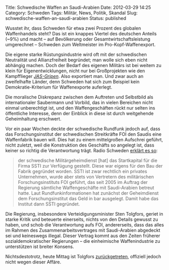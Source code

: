 Title: Schwedische Waffen an Saudi-Arabien
Date: 2012-03-29 14:25
Category: Schweden
Tags: Militär, News, Politik, Skandal
Slug: schwedische-waffen-an-saudi-arabien
Status: published

Wusstet ihr, dass Schweden für etwa zwei Prozent des globalen
Waffenhandels steht? Das ist ein knappes Viertel des deutschen Anteils
(\~9%) und macht – auf Bevölkerung oder Gesamtwirtschaftsleistung
umgerechnet – Schweden zum Weltmeister im Pro-Kopf-Waffenexport.

Die eigene starke Rüstungsindustrie wird oft mit der schwedischen
Neutralität und Allianzfreiheit begründet; man wolle sich eben nicht
abhängig machen. Doch der Bedarf des eigenen Militärs ist bei weitem zu
klein für Eigenentwicklungen, nicht nur bei Großprojekten wie den
Kampfflieger [*JAS-Gripen*](https://de.wikipedia.org/wiki/Saab_39). Also
exportiert man. Und zwar auch an zweifelhafte Länder, denn Schweden hat
sich zum Beispiel kein Demokratie-Kriterium für Waffenexporte auferlegt.

Die moralische Diskrepanz zwischen dem Auftreten und Selbstbild als
internationaler Saubermann und Vorbild, das in vielen Bereichen nicht
einmal unberechtigt ist, und den Waffengeschäften rückt nur selten ins
öffentliche Interesse, denn der Einblick in diese ist durch weitgehende
Geheimhaltung erschwert.

Vor ein paar Wochen deckte der schwedische Rundfunk jedoch auf, dass das
Forschungsinstitut der schwedischen Streitkräfte FOI den Saudis eine
Waffenfabrik bauen will. Dies hat zu einem mittelgroßen Aufschrei
geführt, nicht zuletzt, weil die Konstruktion des Geschäfts so angelegt
ist, dass keiner so richtig die Verantwortung trägt. Radio Schweden
[erklärt es
so](https://sverigesradio.se/sida/gruppsida.aspx?programid=2108&grupp=17406&artikel=5038291):

> der schwedische Militärgeheimdienst [hat] das Startkapital für die
> Firma SSTI zur Verfügung gestellt. Diese war eigens für den Bau der
> Fabrik gegründet worden. SSTI ist zwar rechtlich ein privates
> Unternehmen, wurde aber stets von Vertretern des militärischen
> Forschungsinstituts FOI geführt, das seit 2005 im Auftrag der
> Regierung sämtliche Waffengeschäfte mit Saudi-Arabien betreut hatte.
> Laut Rundfunkinformationen hat zunächst der Geheimdienst dem
> Forschungsinstitut das Geld in bar ausgelegt. Damit habe das Institut
> dann SSTI gegründet.

Die Regierung, insbesondere Verteidigungsminister Sten Tolgfors, geriet
in starke Kritik und beteuerte einerseits, nichts von den Details
gewusst zu haben, und schob die Verantwortung aufs FOI, andererseits,
dass das alles im Rahmen des Zusammenarbeitsvertrages mit Saudi-Arabien
abgedeckt sei und keineswegs illegal. Dieser Vertrag kommt aus den
Zeiten früherer sozialdemokratischer Regierungen – die einheimische
Waffenindustrie zu unterstützen ist breiter Konsens.

Nichtsdestotrotz, heute Mittag ist Tolgfors
[zurückgetreten](https://sverigesradio.se/sida/artikel.aspx?programid=2108&artikel=5041780),
offiziell jedoch nicht wegen dieser Affäre.

